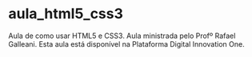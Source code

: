 # aula_html5_css3
Aula de como usar HTML5 e CSS3. Aula ministrada pelo Profº Rafael Galleani. Esta aula está disponível na Plataforma Digital Innovation One. 
